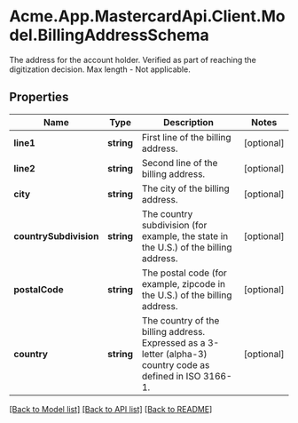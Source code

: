 # Acme.App.MastercardApi.Client.Model.BillingAddressSchema
The address for the account holder. Verified as part of reaching the digitization decision. Max length - Not applicable.

## Properties

Name | Type | Description | Notes
------------ | ------------- | ------------- | -------------
**line1** | **string** | First line of the billing address. | [optional] 
**line2** | **string** | Second line of the billing address. | [optional] 
**city** | **string** | The city of the billing address. | [optional] 
**countrySubdivision** | **string** | The country subdivision (for example, the state in the U.S.) of the billing address. | [optional] 
**postalCode** | **string** | The postal code (for example, zipcode in the U.S.) of the billing address. | [optional] 
**country** | **string** | The country of the billing address. Expressed as a 3-letter (alpha-3) country code as defined in ISO 3166-1. | [optional] 

[[Back to Model list]](../README.md#documentation-for-models) [[Back to API list]](../README.md#documentation-for-api-endpoints) [[Back to README]](../README.md)

